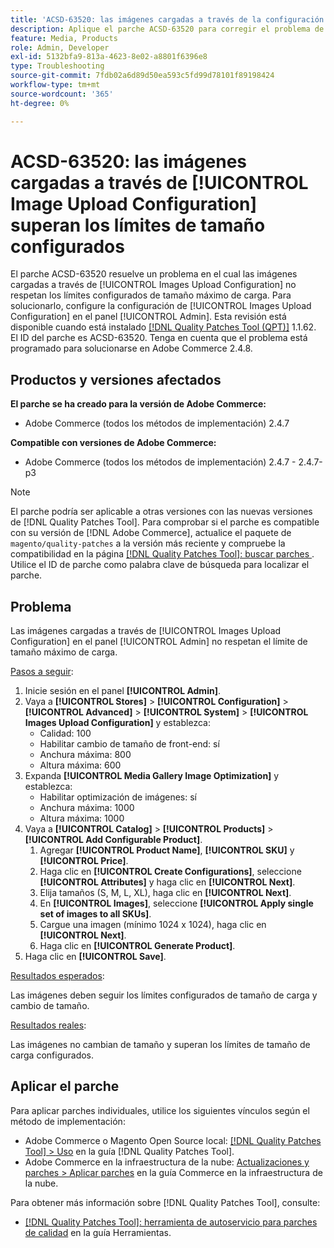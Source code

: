 ```yaml
---
title: 'ACSD-63520: las imágenes cargadas a través de la configuración de carga de imágenes superan los límites de tamaño configurados'
description: Aplique el parche ACSD-63520 para corregir el problema de Adobe Commerce en el que las imágenes cargadas a través de la configuración de carga de imágenes en el panel de administración no se adhieren a los límites configurados de tamaño máximo de carga.
feature: Media, Products
role: Admin, Developer
exl-id: 5132bfa9-813a-4623-8e02-a8801f6396e8
type: Troubleshooting
source-git-commit: 7fdb02a6d89d50ea593c5fd99d78101f89198424
workflow-type: tm+mt
source-wordcount: '365'
ht-degree: 0%

---
```


# ACSD-63520: las imágenes cargadas a través de [!UICONTROL Image Upload Configuration] superan los límites de tamaño configurados

El parche ACSD-63520 resuelve un problema en el cual las imágenes cargadas a través de [!UICONTROL Images Upload Configuration] no respetan los límites configurados de tamaño máximo de carga. Para solucionarlo, configure la configuración de [!UICONTROL Images Upload Configuration] en el panel [!UICONTROL Admin]. Esta revisión está disponible cuando está instalado [[!DNL Quality Patches Tool (QPT)]](/help/tools/quality-patches-tool/quality-patches-tool-to-self-serve-quality-patches.md) 1.1.62. El ID del parche es ACSD-63520. Tenga en cuenta que el problema está programado para solucionarse en Adobe Commerce 2.4.8.

## Productos y versiones afectados

**El parche se ha creado para la versión de Adobe Commerce:**
* Adobe Commerce (todos los métodos de implementación) 2.4.7

**Compatible con versiones de Adobe Commerce:**
* Adobe Commerce (todos los métodos de implementación) 2.4.7 - 2.4.7-p3

>[!NOTE]
>
>El parche podría ser aplicable a otras versiones con las nuevas versiones de [!DNL Quality Patches Tool]. Para comprobar si el parche es compatible con su versión de [!DNL Adobe Commerce], actualice el paquete de `magento/quality-patches` a la versión más reciente y compruebe la compatibilidad en la página [[!DNL Quality Patches Tool]: buscar parches ](https://experienceleague.adobe.com/tools/commerce-quality-patches/index.html). Utilice el ID de parche como palabra clave de búsqueda para localizar el parche.

## Problema

Las imágenes cargadas a través de [!UICONTROL Images Upload Configuration] en el panel [!UICONTROL Admin] no respetan el límite de tamaño máximo de carga.

<u>Pasos a seguir</u>:

1. Inicie sesión en el panel **[!UICONTROL Admin]**.
1. Vaya a **[!UICONTROL Stores]** > **[!UICONTROL Configuration]** > **[!UICONTROL Advanced]** > **[!UICONTROL System]** > **[!UICONTROL Images Upload Configuration]** y establezca:
   * Calidad: 100
   * Habilitar cambio de tamaño de front-end: sí
   * Anchura máxima: 800
   * Altura máxima: 600
1. Expanda **[!UICONTROL Media Gallery Image Optimization]** y establezca:
   * Habilitar optimización de imágenes: sí
   * Anchura máxima: 1000
   * Altura máxima: 1000
1. Vaya a **[!UICONTROL Catalog]** > **[!UICONTROL Products]** > **[!UICONTROL Add Configurable Product]**.
   1. Agregar **[!UICONTROL Product Name]**, **[!UICONTROL SKU]** y **[!UICONTROL Price]**.
   1. Haga clic en **[!UICONTROL Create Configurations]**, seleccione **[!UICONTROL Attributes]** y haga clic en **[!UICONTROL Next]**.
   1. Elija tamaños (S, M, L, XL), haga clic en **[!UICONTROL Next]**.
   1. En **[!UICONTROL Images]**, seleccione **[!UICONTROL Apply single set of images to all SKUs]**.
   1. Cargue una imagen (mínimo 1024 x 1024), haga clic en **[!UICONTROL Next]**.
   1. Haga clic en **[!UICONTROL Generate Product]**.
1. Haga clic en **[!UICONTROL Save]**.

<u>Resultados esperados</u>:

Las imágenes deben seguir los límites configurados de tamaño de carga y cambio de tamaño.

<u>Resultados reales</u>:

Las imágenes no cambian de tamaño y superan los límites de tamaño de carga configurados.

## Aplicar el parche

Para aplicar parches individuales, utilice los siguientes vínculos según el método de implementación:

* Adobe Commerce o Magento Open Source local: [[!DNL Quality Patches Tool] > Uso](/help/tools/quality-patches-tool/usage.md) en la guía [!DNL Quality Patches Tool].
* Adobe Commerce en la infraestructura de la nube: [Actualizaciones y parches > Aplicar parches](https://experienceleague.adobe.com/docs/commerce-cloud-service/user-guide/develop/upgrade/apply-patches.html) en la guía Commerce en la infraestructura de la nube.

Para obtener más información sobre [!DNL Quality Patches Tool], consulte:

* [[!DNL Quality Patches Tool]: herramienta de autoservicio para parches de calidad](/help/tools/quality-patches-tool/quality-patches-tool-to-self-serve-quality-patches.md) en la guía Herramientas.
